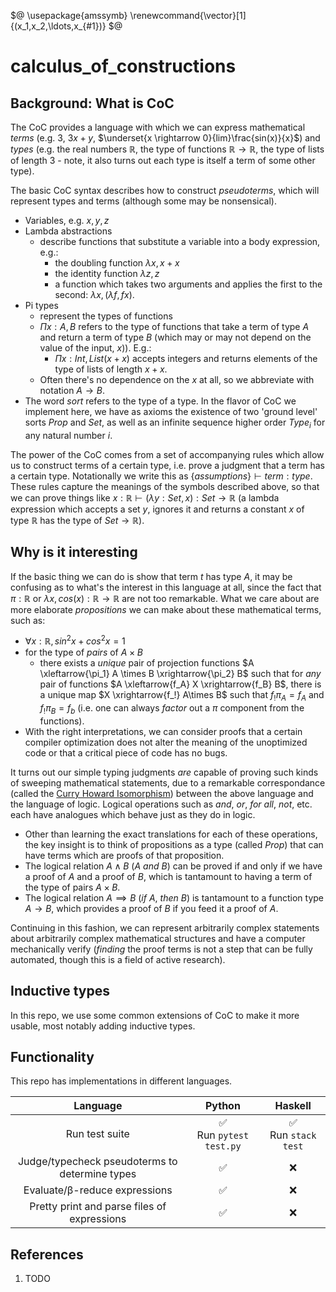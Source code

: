 <!--
    To generate the readme, run:

    docker run -ti --rm -v /Users/ksb/calculus_of_constructions:/test/usr maltegruber/readme-tex:1.0.0;

    see: https://github.com/MalteGruber/readme-tex

-->

$@
\usepackage{amssymb}
\renewcommand{\vector}[1]{(x_1,x_2,\ldots,x_{#1})}
$@

# calculus_of_constructions

## Background: What is CoC

The CoC provides a language with which we can express mathematical _terms_ (e.g. $3$, $3x+y$, $\underset{x \rightarrow 0}{lim}\frac{sin(x)}{x}$) and _types_ (e.g. the real numbers $\mathbb{R}$, the type of functions $\mathbb{R} \rightarrow \mathbb{R}$, the type of lists of length $3$ - note, it also turns out each type is itself a term of some other type).

The basic CoC syntax describes how to construct _pseudoterms_, which will represent types and terms (although some may be nonsensical).

- Variables, e.g. $x,y,z$
- Lambda abstractions
  - describe functions that substitute a variable into a body expression, e.g.:
    - the doubling function $\lambda x, x+x$
    - the identity function $\lambda z, z$
    - a function which takes two arguments and applies the first to the second: $\lambda x, (\lambda f, f x)$.
- Pi types
  - represent the types of functions
  - $\Pi x:A, B$ refers to the type of functions that take a term of type $A$ and return a term of type $B$ (which may or may not depend on the value of the input, $x$)). E.g.:
    - $\Pi x:Int, List (x+x)$ accepts integers and returns elements of the type of lists of length $x+x$.
  - Often there's no dependence on the $x$ at all, so we abbreviate with notation $A \rightarrow B$.
- The word _sort_ refers to the type of a type. In the flavor of CoC we implement here, we have as axioms the existence of two 'ground level' sorts $Prop$ and $Set$, as well as an infinite sequence higher order $Type_i$ for any natural number $i$.

The power of the CoC comes from a set of accompanying rules which allow us to construct terms of a certain type, i.e. prove a judgment that a term has a certain type. Notationally we write this as $\{assumptions\} \vdash term : type$. These rules capture the meanings of the symbols described above, so that we can prove things like $x:\mathbb{R} \vdash (\lambda y: Set, x) : Set \rightarrow \mathbb{R}$ (a lambda expression which accepts a set $y$, ignores it and returns a constant $x$ of type $\mathbb{R}$ has the type of $Set \rightarrow \mathbb{R}$).

## Why is it interesting

If the basic thing we can do is show that term $t$ has type $A$, it may be confusing as to what's the interest in this language at all, since the fact that $\pi: \mathbb{R}$ or $\lambda x, cos(x): \mathbb{R} \rightarrow \mathbb{R}$ are not too remarkable. What we care about are more elaborate _propositions_ we can make about these mathematical terms, such as:

- $\forall x: \mathbb{R}, sin^2x+cos^2x=1$
- for the type of _pairs_ of $A \times B$
  - there exists a _unique_ pair of projection functions $A \xleftarrow{\pi_1} A \times B \xrightarrow{\pi_2} B$ such that for _any_ pair of functions $A \xleftarrow{f_A} X \xrightarrow{f_B} B$, there is a unique map $X \xrightarrow{f_!} A\times B$ such that $f_!\pi_A = f_A$ and $f_!\pi_B=f_b$ (i.e. one can always _factor_ out a $\pi$ component from the functions).
- With the right interpretations, we can consider proofs that a certain compiler optimization does not alter the meaning of the unoptimized code or that a critical piece of code has no bugs.

It turns out our simple typing judgments _are_ capable of proving such kinds of sweeping mathematical statements, due to a remarkable correspondance (called the [Curry Howard Isomorphism](https://en.wikipedia.org/wiki/Curry%E2%80%93Howard_correspondence)) between the above language and the language of logic. Logical operations such as _and_, _or_, _for all_, _not_, etc. each have analogues which behave just as they do in logic.

- Other than learning the exact translations for each of these operations, the key insight is to think of propositions as a type (called $Prop$) that can have terms which are proofs of that proposition.
- The logical relation $A \land B$ ($A$ _and_ $B$) can be proved if and only if we have a proof of $A$ and a proof of $B$, which is tantamount to having a term of the type of pairs $A \times B$.
- The logical relation $A \implies B$ (_if_ $A$, _then_ $B$) is tantamount to a function type $A \rightarrow B$, which provides a proof of $B$ if you feed it a proof of $A$.

Continuing in this fashion, we can represent arbitrarily complex statements about arbitrarily complex mathematical structures and have a computer mechanically verify (_finding_ the proof terms is not a step that can be fully automated, though this is a field of active research).

## Inductive types

In this repo, we use some common extensions of CoC to make it more usable, most notably adding inductive types.

## Functionality

This repo has implementations in different languages.

|                    Language                    |           Python            |         Haskell          |
| :--------------------------------------------: | :-------------------------: | :----------------------: |
|                 Run test suite                 | ✅<br> Run `pytest test.py` | ✅ <br> Run `stack test` |
| Judge/typecheck pseudoterms to determine types |             ✅              |            ❌            |
|         Evaluate/β-reduce expressions          |             ✅              |            ❌            |
|  Pretty print and parse files of expressions   |             ✅              |            ❌            |

## References

1. TODO
